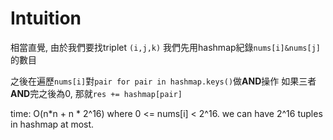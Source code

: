 # Intuition

相當直覺, 由於我們要找triplet `(i,j,k)`
我們先用hashmap紀錄`nums[i]&nums[j]`的數目

之後在遍歷`nums[i]`對`pair for pair in hashmap.keys()`做**AND**操作
如果三者**AND**完之後為0, 那就`res += hashmap[pair]`

time: O(n*n + n * 2^16) where 0 <= nums[i] < 2^16. we can have 2^16 tuples in hashmap at most.